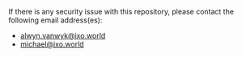 If there is any security issue with this repository, please contact the following email address(es):

- alwyn.vanwyk@ixo.world
- michael@ixo.world
